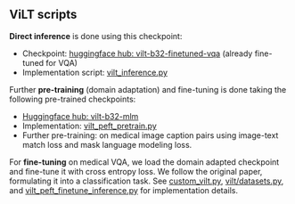 ## ViLT scripts

**Direct inference** is done using this checkpoint:
- Checkpoint: [huggingface hub: vilt-b32-finetuned-vqa](https://huggingface.co/dandelin/vilt-b32-finetuned-vqa) (already fine-tuned for VQA)
- Implementation script: [vilt_inference.py](vilt_inference.py)


Further **pre-training** (domain adaptation) and fine-tuning is done taking the following pre-trained checkpoints:
- [Huggingface hub: vilt-b32-mlm](https://huggingface.co/dandelin/vilt-b32-mlm)
- Implementation: [vilt_peft_pretrain.py](vilt_peft_pretrain.py)
- Further pre-training: on medical image caption pairs using image-text match loss and mask language modeling loss. 

For **fine-tuning** on medical VQA, we load the domain adapted checkpoint and fine-tune it with cross entropy loss. We follow the original paper, formulating it into a classification task. See [custom_vilt.py](/medvqa/datasets/vilt/custom_vilt.py), [vilt/datasets.py](/medvqa/datasets/vilt/datasets.py), and [vilt_peft_finetune_inference.py](vilt_peft_finetune_inference.py) for implementation details.